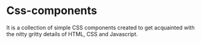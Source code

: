 # Css-components
It is a collection of simple CSS components created to get acquainted with the nitty gritty details of HTML, CSS and Javascript.
